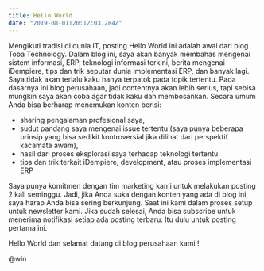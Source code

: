 ```yaml
---
title: Hello World
date: "2019-08-01T20:12:03.284Z"
---
```


Mengikuti tradisi di dunia IT, posting Hello World ini adalah awal dari blog Toba Technology. 
Dalam blog ini, saya akan banyak membahas mengenai sistem informasi, ERP, teknologi informasi terkini, berita mengenai iDempiere, tips dan trik seputar dunia implementasi ERP, dan banyak lagi. Saya tidak akan terlalu kaku hanya terpatok pada topik tertentu. Pada dasarnya ini blog perusahaan, jadi contentnya akan lebih serius, tapi sebisa mungkin saya akan coba agar tidak kaku dan membosankan. 
Secara umum Anda bisa berharap menemukan konten berisi:

- sharing pengalaman profesional saya, 
- sudut pandang saya mengenai issue tertentu (saya punya beberapa prinsip yang bisa sedikit kontroversial jika dilihat dari perspektif kacamata awam), 
- hasil dari proses eksplorasi saya terhadap teknologi tertentu
- tips dan trik terkait iDempiere, development, atau proses implementasi ERP

Saya punya komitmen dengan tim marketing kami untuk melakukan posting 2 kali seminggu. Jadi, jika Anda suka dengan konten yang ada di blog ini, saya harap Anda bisa sering berkunjung. Saat ini kami dalam proses setup untuk newsletter kami. Jika sudah selesai, Anda bisa subscribe untuk menerima notifikasi setiap ada posting terbaru.
Itu dulu untuk posting pertama ini.

Hello World dan selamat datang di blog perusahaan kami !

@win


